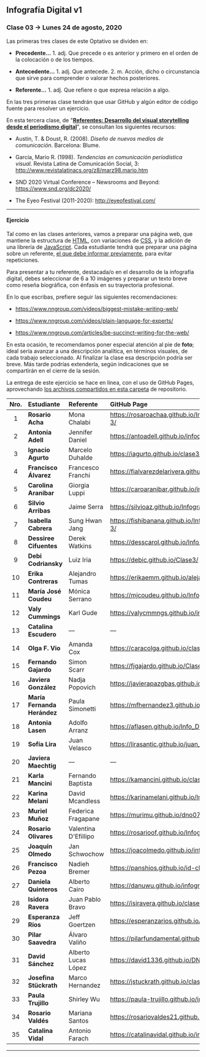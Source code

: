 ## Infografía Digital v1

### Clase 03 → Lunes 24 de agosto, 2020

Las primeras tres clases de este Optativo se dividen en:

- **Precedente…** 1. adj. Que precede o es anterior y primero en el orden de la colocación o de los tiempos.

- **Antecedente…** 1. adj. Que antecede. 2. m. Acción, dicho o circunstancia que sirve para comprender o valorar hechos posteriores.

- **Referente…** 1. adj. Que refiere o que expresa relación a algo.

En las tres primeras clase tendrán que usar GitHub y algún editor de código fuente para resolver un ejercicio. 

En esta tercera clase, de "[**Referentes: Desarrollo del visual storytelling desde el periodismo digital**](https://docs.google.com/presentation/d/1uhVJ5yPBLYs2fhfUgFzAL6jVCcTt6ZYf1AXTObZgAJc/edit?usp=sharing)", se consultan los siguientes recursos: 
 
- Austin, T. & Doust, R. (2008). *Diseño de nuevos medios de comunicación*. Barcelona: Blume.

- García, Mario R. (1998). *Tendencias en comunicación periodística visual*. Revista Latina de Comunicación Social, 3: http://www.revistalatinacs.org/z8/marz98.mario.htm

- SND 2020 Virtual Conference – Newsrooms and Beyond: https://www.snd.org/dc2020/

- The Eyeo Festival (2011-2020): http://eyeofestival.com/

- - - - - - - 

#### Ejercicio

Tal como en las clases anteriores, vamos a preparar una página web, que mantiene la estructura de [HTML](https://github.com/profesorfaco/dno075-2020/wiki/HTML), con variaciones de [CSS](https://github.com/profesorfaco/dno075-2020/wiki/CSS), y la adición de una librería de [JavaScript](https://github.com/profesorfaco/dno075-2020/wiki/JavaScript). Cada estudiante tendrá que preparar una página sobre un referente, [el que debe informar previamente](https://docs.google.com/spreadsheets/d/19ML53DbFRYwhlO7iK0WV0oXUAt_Np4wDj4BaRuVSp-8/edit?usp=sharing), para evitar repeticiones. 

Para presentar a tu referente, destacada/o en el desarrollo de la infografía digital, debes seleccionar de 6 a 10 imágenes y preparar un texto breve como reseña biográfica, con énfasis en su trayectoria profesional.

En lo que escribas, prefiere seguir las siguientes recomendaciones: 

- https://www.nngroup.com/videos/biggest-mistake-writing-web/

- https://www.nngroup.com/videos/plain-language-for-experts/

- https://www.nngroup.com/articles/be-succinct-writing-for-the-web/

En esta ocasión, te recomendamos poner especial atención al pie de **foto**; ideal sería avanzar a una descripción analítica, en términos visuales, de cada trabajo seleccionado. Al finalizar la clase esa descripción podría ser breve. Más tarde podrías extenderla, según indicaciones que se compartirán en el cierre de la sesión.

La entrega de este ejercicio se hace en línea, con el uso de GitHub Pages, aprovechando [los archivos compartidos en esta carpeta](https://profesorfaco.github.io/dno075-2020/clase-03/) de repositorio.

| Nro.  | **Estudiante** | Referente | GitHub Page |
|:-----:|:-------|:----------|:-----|
| 1 | **Rosario Acha** | Mona Chalabi | https://rosaroachaa.github.io/Infografia-digital_Clase-3/ |
| 2 | **Antonia Adell** | Jennifer Daniel | https://antoadell.github.io/infodigital-clase3/ |
| 3 | **Ignacio Agurto** | Marcelo Duhalde | https://iagurto.github.io/clase3_duhalde/ |
| 4 | **Francisco Álvarez** | Francesco Franchi | https://fialvarezdelarivera.github.io/Clase-03-FARK/ |
| 5 | **Carolina Aranibar** | Giorgia Luppi | https://caroaranibar.github.io/infografiaclase3/ |
| 6 | **Silvio Arribas** | Jaime Serra | https://silvioaz.github.io/Infografia_digital/ |
| 7 | **Isabella Cabrera** | Sung Hwan Jang | https://fishibanana.github.io/Infograf-a-Digital-Clase-3/ |
| 8 | **Dessiree Cifuentes** | Derek Watkins | https://desscarol.github.io/Info_Digital_Clase_03/ |
| 9 | **Debi Codriansky** | Luiz Iria | https://debic.github.io/Clase3/ |
| 10 | **Erika Contreras** | Alejandro Tumas | https://erikaemm.github.io/alejandrotumas/ |
| 11 | **María José Coudeu** | Mónica Serrano  | https://mjcoudeu.github.io/InfografiaDigital_Ejercicio3/ |
| 12 | **Valy Cummings** | Karl Gude | https://valycmmngs.github.io/infografia_clase_3/ |
| 13 | **Catalina Escudero** | — | — |
| 14 | **Olga F. Vio** | Amanda Cox | https://caracolga.github.io/clase3/ |
| 15 | **Fernando Gajardo** | Simon Scarr | https://fjgajardo.github.io/Clase3/ |
| 16 | **Javiera González** | Nadja Popovich | https://javierapazgbas.github.io/Clase-3/ |
| 17 | **María Fernanda Herández** | Paula Simonetti  | https://mfhernandez3.github.io/Clase3/ |
| 18 | **Antonia Lasen** | Adolfo Arranz | https://aflasen.github.io/Info_Digital_3/ |
| 19 | **Sofía Lira** | Juan Velasco | https://lirasantic.github.io/juan_velasco/ |
| 20 | **Javiera Maechtig** | — | — |
| 21 | **Karla Mancini** | Fernando Baptista | https://kamancini.github.io/clase3/ |
| 22 | **Karina Melani** | David Mcandless | https://karinamelani.github.io/Infografia_Ejercicio3/ |
| 23 | **Muriel Muñoz** | Federica Fragapane | https://murimu.github.io/dno075-2020-clase-03/ |
| 24 | **Rosario Olivares** | Valentina D'Efillipo | https://rosarioof.github.io/Infografia-03/ |
| 25 | **Joaquín Olmedo** | Jan Schwochow | https://joacolmedo.github.io/infografia3/ |
| 26 | **Francisco Pezoa** | Nadieh Bremer | https://panshios.github.io/id-clase-03/ |
| 27 | **Daniela Quinteros** | Alberto Cairo | https://danuwu.github.io/infografia_digital_clase3/ |
| 28 | **Isidora Ravera** | Juan Pablo Bravo | https://isiravera.github.io/clase3/ |
| 29 | **Esperanza Ríos** | Jeff Goertzen | https://esperanzarios.github.io/jeffgoertzen/ |
| 30 | **Pilar Saavedra** | Álvaro Valiño | https://pilarfundamental.github.io/info_digital-3/ |
| 31 | **David Sánchez** | Alberto Lucas López | https://david1336.github.io/DNO-075-Clase-03/ |
| 32 | **Josefina Stückrath** | Marco Hernandez | https://jstuckrath.github.io/clase-3/ |
| 33 | **Paula Trujillo** | Shirley Wu | https://paula-trujillo.github.io/infografia-digital-3/ |
| 34 | **Rosario Valdés** | Mariana Santos | https://rosariovaldes21.github.io/Trabajo_en_clases_03/ |
| 35 | **Catalina Vidal** | Antonio Farach | https://catalinavidal.github.io/infografia_digital_03/ |


- - - - - - - 
